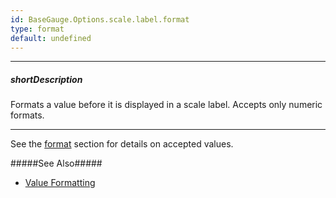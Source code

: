 ```yaml
---
id: BaseGauge.Options.scale.label.format
type: format
default: undefined
---
```

---
##### shortDescription
Formats a value before it is displayed in a scale label. Accepts only numeric formats.

---
See the [format](/api-reference/50%20Common/Object%20Structures/format '/Documentation/ApiReference/Common/Object_Structures/format/') section for details on accepted values.

#####See Also#####
- [Value Formatting](/concepts/Common/Value%20Formatting '/Documentation/Guide/Common/Value_Formatting/')